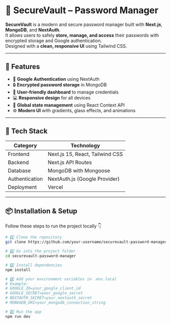 # 🔐 SecureVault – Password Manager

**SecureVault** is a modern and secure password manager built with **Next.js**, **MongoDB**, and **NextAuth**.  
It allows users to safely **store, manage, and access** their passwords with encrypted storage and Google authentication.  
Designed with a **clean, responsive UI** using Tailwind CSS.

---

## 🚀 Features

- 🔑 **Google Authentication** using NextAuth  
- 🔒 **Encrypted password storage** in MongoDB  
- 🧠 **User-friendly dashboard** to manage credentials  
- 💻 **Responsive design** for all devices  
- 🧭 **Global state management** using React Context API  
- ⚙️ **Modern UI** with gradients, glass effects, and animations  

---

## 🧰 Tech Stack

| Category | Technology |
|-----------|-------------|
| Frontend | Next.js 15, React, Tailwind CSS |
| Backend | Next.js API Routes |
| Database | MongoDB with Mongoose |
| Authentication | NextAuth.js (Google Provider) |
| Deployment | Vercel |

---

## 📦 Installation & Setup

Follow these steps to run the project locally 👇

```bash
# 1️⃣ Clone the repository
git clone https://github.com/your-username/securevault-password-manager.git

# 2️⃣ Go into the project folder
cd securevault-password-manager

# 3️⃣ Install dependencies
npm install

# 4️⃣ Add your environment variables in .env.local
# Example:
# GOOGLE_ID=your_google_client_id
# GOOGLE_SECRET=your_google_secret
# NEXTAUTH_SECRET=your_nextauth_secret
# MONGODB_URI=your_mongodb_connection_string

# 5️⃣ Run the app
npm run dev
